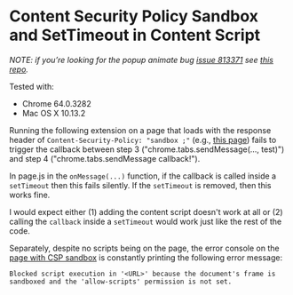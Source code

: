 
Content Security Policy Sandbox and SetTimeout in Content Script
================================================================

*NOTE: if you’re looking for the popup animate bug [issue 813371](https://bugs.chromium.org/p/chromium/issues/detail?id=813371) see [this repo](https://github.com/mrcoles/test-chrome-extension-popup-animate).*

Tested with:

*   Chrome 64.0.3282
*   Mac OS X 10.13.2

Running the following extension on a page that loads with the response header of `Content-Security-Policy: "sandbox ;"` (e.g., [this page](https://mrcoles.com/csp-sandbox)) fails to trigger the callback between step 3 ("chrome.tabs.sendMessage(..., test)") and step 4 ("chrome.tabs.sendMessage callback!").

In page.js in the `onMessage(...)` function, if the callback is called inside a `setTimeout` then this fails silently. If the `setTimeout` is removed, then this works fine.

I would expect either (1) adding the content script doesn't work at all or (2) calling the `callback` inside a `setTimeout` would work just like the rest of the code.

Separately, despite no scripts being on the page, the error console on the [page with CSP sandbox](https://mrcoles.com/csp-sandbox) is constantly printing the following error message:

    Blocked script execution in '<URL>' because the document's frame is sandboxed and the 'allow-scripts' permission is not set.
